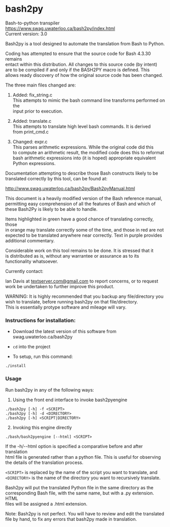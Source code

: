 # bash2py
Bash-to-python transpiler    https://www.swag.uwaterloo.ca/bash2py/index.html<br>
Current version: 3.0

Bash2py is a tool designed to automate the translation from Bash to Python.

Coding has attempted to ensure that the source code for Bash 4.3.30 remains<br>
entact within this distribution. All changes to this source code (by intent)<br>
are to be compiled if and only if the BASH2PY macro is defined.  This<br>
allows ready discovery of how the original source code has been changed.<br>

The three main files changed are:
1.  Added:  fix_string.c<br>
    This attempts to mimic the bash command line transforms performed on the<br>
    input prior to execution.

2.  Added:  translate.c<br>
    This attempts to translate high level bash commands. It is derived<br>
    from print_cmd.c

3.  Changed: expr.c<br>
    This parses arithmetic expressions.  While the original code did this<br>
    to compute an arithmetic result, the modified code does this to reformat<br>
    bash arithmetic expressions into (it is hoped) appropriate equivalent<br>
    Python expressions.

Documentation attempting to describe those Bash constructs likely to be<br>
translated correctly by this tool, can be found at:

http://www.swag.uwaterloo.ca/bash2py/Bash2pyManual.html

This document is a heavily modified version of the Bash reference manual,<br>
permitting easy comprehension of all the features of Bash and which of<br>
these Bash2Py is likely to be able to handle.

Items highlighted in green have a good chance of translating correctly, those<br>
in orange may translate correctly some of the time, and those in red are not<br>
expected to be translated anywhere near correctly.  Text in purple provides<br>
additional commentary.

Considerable work on this tool remains to be done.  It is stressed that it<br>
is distributed as is, without any warrantee or assurance as to its<br>
functionality whatsoever.

Currently contact:

Ian Davis at textserver.com@gmail.com to report concerns, or to request<br>
work be undertaken to further improve this product. 

WARNING: It is highly recommended that you backup any file/directory you<br>
wish to translate, before running bash2py on that file/directory.<br>
This is essentially protype software and mileage will vary.

### Instructions for installation:

- Download the latest version of this software from swag.uwaterloo.ca/bash2py

- `cd` into the project

- To setup, run this command:

```console
./install
```

### Usage

Run bash2py in any of the following ways:

1. Using the front end interface to invoke bash2pyengine

```console
./bash2py [-h] -f <SCRIPT>
./bash2py [-h] -d <DIRECTORY>
./bash2py [-h] <SCRIPT|DIRECTORY>
```

2. Invoking this engine directly

```console
./bash/bash2pyengine [--html] <SCRIPT>
```

If the -h/--html option is specified a comparative before and after translation<br>
html file is generated rather than a python file. This is useful for observing<br>
the details of the translation process.

`<SCRIPT>` is replaced by the name of the script you want to translate, and<br>
`<DIRECTORY>` is the name of the directory you want to recursively translate.

Bash2py will put the translated Python file in the same directory as the<br>
corresponding Bash file, with the same name, but with a .py extension. HTML<br>
files will be assigned a .html extension.

Note: Bash2py is not perfect. You will have to review and edit the translated<br>
file by hand, to fix any errors that bash2py made in translation.
